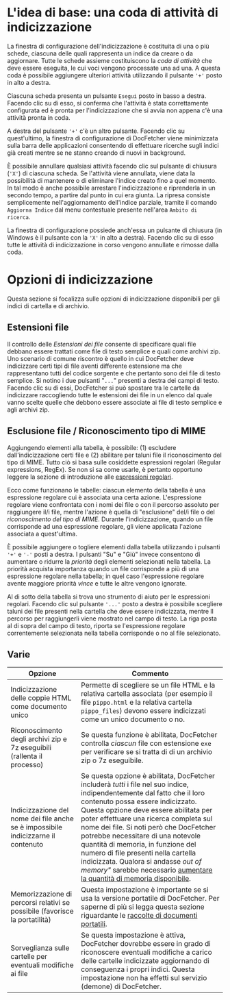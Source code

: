 L'idea di base: una coda di attività di indicizzazione
=====================================
La finestra di configurazione dell'indicizzazione è costituita di una o più schede, ciascuna delle quali rappresenta un indice da creare o da aggiornare. Tutte le schede assieme costituiscono la *coda di attività* che deve essere eseguita, le cui voci vengono processate una ad una. A questa coda è possibile aggiungere ulteriori attività utilizzando il pulsante `'+'` posto in alto a destra.

Ciascuna scheda presenta un pulsante `Esegui` posto in basso a destra. Facendo clic su di esso, si conferma che l'attività è stata correttamente configurata ed è pronta per l'indicizzazione che si avvia non appena c'è una attività pronta in coda.

A destra del pulsante `'+'` c'è un altro pulsante. Facendo clic su quest'ultimo, la finestra di configurazione di DocFetcher viene minimizzata sulla barra delle applicazioni consentendo di effettuare ricerche sugli indici già creati mentre se ne stanno creando di nuovi in background.

È possibile annullare qualsiasi attività facendo clic sul pulsante di chiusura (`'X'`) di ciascuna scheda. Se l'attività viene annullata, viene data la possibilità di mantenere o di eliminare l'indice creato fino a quel momento. In tal modo è anche possibile arrestare l'indicizzazione e riprenderla in un secondo tempo, a partire dal punto in cui era giunta. La ripresa consiste semplicemente nell'aggiornamento dell'indice parziale, tramite il comando `Aggiorna Indice` dal menu contestuale presente nell'area `Ambito di ricerca`.

La finestra di configurazione possiede anch'essa un pulsante di chiusura (in Windows è il pulsante con la `'X'` in alto a destra). Facendo clic su di esso tutte le attività di indicizzazione in corso vengono annullate e rimosse dalla coda.

Opzioni di indicizzazione
================
Questa sezione si focalizza sulle opzioni di indicizzazione disponibili per gli indici di cartella e di archivio.

Estensioni file
---------------
Il controllo delle *Estensioni dei file* consente di specificare quali file debbano essere trattati come file di testo semplice e quali come archivi zip. Uno scenario di comune riscontro è quello in cui DocFetcher deve indicizzare certi tipi di file aventi differente estensione ma che rappresentano tutti del codice sorgente e che pertanto sono dei file di testo semplice. Si notino i due pulsanti "`...`" presenti a destra dei campi di testo. Facendo clic su di essi, DocFetcher si può spostare tra le cartelle da indicizzare raccogliendo tutte le estensioni dei file in un elenco dal quale vanno scelte quelle che debbono essere associate ai file di testo semplice e agli archivi zip.

Esclusione file / Riconoscimento tipo di MIME
--------------------------------
Aggiungendo elementi alla tabella, è possibile: (1) escludere dall'indicizzazione certi file e (2) abilitare per taluni file il riconoscimento del tipo di MIME. Tutto ciò si basa sulle cosiddette espressioni regolari (Regular expressions, RegEx). Se non si sa come usarle, è pertanto opportuno leggere la sezione di introduzione alle [espressioni regolari](Regular_Expressions.html).

Ecco come funzionano le tabelle: ciascun elemento della tabella è una espressione regolare cui è associata una certa azione. L'espressione regolare viene confrontata con i nomi dei file o con il percorso assoluto per raggiungere il/i file, mentre l'azione è quella di "esclusione" del/i file o del *riconoscimento del tipo di MIME*. Durante l'indicizzazione, quando un file corrisponde ad una espressione regolare, gli viene applicata l'azione associata a quest'ultima.

È possibile aggiungere o togliere elementi dalla tabella utilizzando i pulsanti `'+'` e `'-'` posti a destra. I pulsanti "Su" e "Giù" invece consentono di aumentare o ridurre la *priorità* degli elementi selezionati nella tabella. La priorità acquista importanza quando un file corrisponde a più di una espressione regolare nella tabella; in quel caso l'espressione regolare avente maggiore priorità *vince* e tutte le altre vengono ignorate.

Al di sotto della tabella si trova uno strumento di aiuto per le espressioni regolari. Facendo clic sul pulsante `'...'` posto a destra è possibile scegliere taluni dei file presenti nella cartella che deve essere indicizzata, mentre ll percorso per raggiungerli viene mostrato nel campo di testo. La riga posta al di sopra del campo di testo, riporta se l'espressione regolare correntemente selezionata nella tabella corrisponde o no al file selezionato.

Varie
--------------------------------
Opzione | Commento
-------|--------
Indicizzazione delle coppie HTML come documento unico | Permette di scegliere se un file HTML e la relativa cartella associata (per esempio il file `pippo.html` e la relativa cartella `pippo_files`) devono essere indicizzati come un unico documento o no.
Riconoscimento degli archivi zip e 7z eseguibili (rallenta il processo) | Se questa funzione è abilitata, DocFetcher controlla *ciascun* file con estensione `exe` per verificare se si tratta di di un archivio zip o 7z eseguibile.
Indicizzazione del nome dei file anche se è impossibile indicizzarne il contenuto | Se questa opzione è abilitata, DocFetcher includerà *tutti* i file nel suo indice, indipendentemente dal fatto che il loro contenuto possa essere indicizzato. Questa opzione deve essere abilitata per poter effettuare una ricerca completa sul nome dei file. Si noti però che DocFetcher potrebbe necessitare di una notevole quantità di memoria, in funzione del numero di file presenti nella cartella indicizzata. Qualora si andasse *out of memory"* sarebbe necessario [aumentare la quantità di memoria disponibile](Memory_Limit.html).
Memorizzazione di percorsi relativi se possibile (favorisce la portatilità) | Questa impostazione è importante se si usa la versione portatile di DocFetcher. Per saperne di più si legga questa sezione riguardante le [raccolte di documenti portatili](Portable_Repositories.html).
Sorveglianza sulle cartelle per eventuali modifiche ai file | Se questa impostazione è attiva, DocFetcher dovrebbe essere in grado di riconoscere eventuali modifiche a carico delle cartelle indicizzate aggiornando di conseguenza i propri indici. Questa impostazione non ha effetti sul servizio (demone) di DocFetcher.